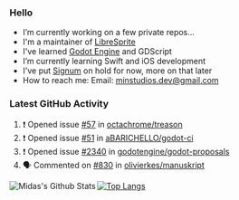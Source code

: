 ### Hello

- I’m currently working on a few private repos...
- I'm a maintainer of [LibreSprite](https://github.com/LibreSprite/LibreSprite)
- I've learned [Godot Engine](https://godotengine.org/) and GDScript
- I’m currently learning Swift and iOS development
- I've put [Signum](https://github.com/MintStudios/Signum) on hold for now, more on that later
- How to reach me: Email: minstudios.dev@gmail.com

### Latest GitHub Activity
<!--START_SECTION:activity-->

1. ❗️ Opened issue [#57](https://github.com/octachrome/treason/issues/57) in [octachrome/treason](https://github.com/octachrome/treason)
2. ❗️ Opened issue [#51](https://github.com/aBARICHELLO/godot-ci/issues/51) in [aBARICHELLO/godot-ci](https://github.com/aBARICHELLO/godot-ci)
3. ❗️ Opened issue [#2340](https://github.com/godotengine/godot-proposals/issues/2340) in [godotengine/godot-proposals](https://github.com/godotengine/godot-proposals)
4. 🗣 Commented on [#830](https://github.com/olivierkes/manuskript/issues/830) in [olivierkes/manuskript](https://github.com/olivierkes/manuskript)
<!--END_SECTION:activity-->

<img align="left" alt="Midas's Github Stats" src="https://github-readme-stats.vercel.app/api?username=MintStudios&show_icons=true&hide_border=true&count_private=true&theme=radical" />

[![Top Langs](https://github-readme-stats.vercel.app/api/top-langs/?username=MintStudios&hide_border=true&count_private=true&theme=radical)](https://github.com/anuraghazra/github-readme-stats)
